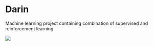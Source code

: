 # Darin

Machine learning project containing combination of supervised and reinforcement learning

![](https://github.com/ashaba1in/Darin/blob/game_sample.png)
